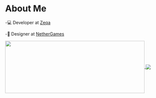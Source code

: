 <h1 align="left"> About Me </h1>

-💻 Developer at [Zeqa](https://github.com/zeqanetwork)

-🎨 Designer at [NetherGames](https://github.com/NetherGamesMC)


<a href="https://github.com/Citicx/">
  <img width=450 height=170 align="center" src="https://github-readme-stats.vercel.app/api?username=RestartFU&theme=dark&show_icons=true&bg_color=0D1117&hide_border=true" />
</a>
<a href="https://github.com/Citicx/">
  <img align="center" src="https://github-readme-stats.vercel.app/api/top-langs/?username=RestartFU&theme=dark&layout=compact&bg_color=0D1117&hide_border=true" />
</a>

